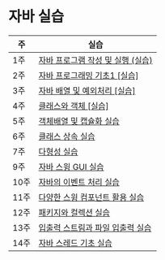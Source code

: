 # 자바 실습

| 주 | 실습|
|---|---|
| 1주 | [자바 프로그램 작성 및 실행 (실습)](start-java-practice.html)|
| 2주 | [자바 프로그래밍 기초1 [실습]](java-programming-basic-practice.html)|
| 3주 | [자바 배열 및 예외처리 [실습]](array-exception-practice.html)|
| 4주 | [클래스와 객체 [실습]](class-object.html) |
| 5주 | [객체배열 및 캡슐화 실습](class-object2.html) |
| 6주 | [클래스 상속 실습](class-inheritance.html) |
| 7주 | [다형성 실습](polymorphism.html) |
| 9주 | [자바 스윙 GUI 실습](gui-basic.html) |
| 10주 | [자바의 이벤트 처리 실습](event_handling.html) |
| 11주 | [다양한 스윙 컴포넌트 활용 실습](swing-component.html) |
| 12주 | [패키지와 컬렉션 실습](package-collection.html) |
| 13주 | [입출력 스트림과 파일 입출력 실습](iostream-file.html) |
| 14주 | [자바 스레드 기초 실습](java-thread.html) |
